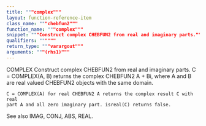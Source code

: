 ```yaml
---
title: """complex"""
layout: function-reference-item
class_name: """chebfun2"""
function_name: """complex"""
snippet: """Construct complex CHEBFUN2 from real and imaginary parts."""
qualifiers: """"""
return_type: """varargout"""
arguments: """(rhs1)"""
---
```


 COMPLEX Construct complex CHEBFUN2 from real and imaginary parts.
    C = COMPLEX(A, B) returns the complex CHEBFUN2 A + Bi, where A and B are
    real valued CHEBFUN2 objects with the same domain.
 
    C = COMPLEX(A) for real CHEBFUN2 A returns the complex result C with real
    part A and all zero imaginary part. isreal(C) returns false.
 
  See also IMAG, CONJ, ABS, REAL.
